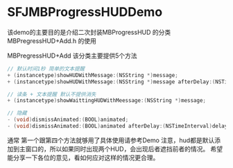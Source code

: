 # SFJMBProgressHUDDemo
该demo的主要目的是介绍二次封装MBProgressHUD 的分类 MBPregressHUD+Add.h 的使用

MBPregressHUD+Add 该分类主要提供5个方法
```Objective-c
// 默认时间1秒 简单的文本提醒
+ (instancetype)showHUDWithMessage:(NSString *)message;
+ (instancetype)showHUDWithMessage:(NSString *)message afterDelay:(NSTimeInterval)delay;

// 读条 + 文本提醒 默认不提供消失
+ (instancetype)showWaittingHUDWithMeessage:(NSString *)message;

// 隐藏
- (void)dismissAnimated:(BOOL)animated;
- (void)dismissAnimated:(BOOL)animated afterDelay:(NSTimeInterval)delay;
```
通常 第一个跟第四个方法就够用了具体使用请参考Demo
注意，hud都是默认添加到主窗口的，所以如果同时出现两个HUD，会出现后者遮挡前者的情况。
希望能分享一下各位的意见，看如何应对这样的情况更合理。
